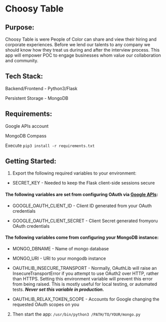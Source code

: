 # Choosy Table

## Purpose:
Choosy Table is were People of Color can share and view their hiring and corporate experiences.  Before we lend our talents to any company we should know how they treat us during and after the interview process.  This app will empower POC to engage businesses whom value our collaboration and community.

## Tech Stack:
Backend/Frontend - Python3/Flask

Persistent Storage - MongoDB 

## Requirements:
Google APIs account

MongoDB Compass

Execute `pip3 install -r requirements.txt`

## Getting Started:
1. Export the following required variables to your environment:

* SECRET_KEY - Needed to keep the Flask client-side sessions secure 

#### The following variables are set from configuring OAuth via [Google APIs](https://support.google.com/googleapi/answer/6158857?hl=en&ref_topic=7013279):
* GOOGLE_OAUTH_CLIENT_ID - Client ID generated from your OAuth credentials

* GOOGLE_OAUTH_CLIENT_SECRET - Client Secret generated fromyoru OAuth credentials

#### The following variables come from configuring your MongoDB instance:
* MONGO_DBNAME - Name of mongo database

* MONGO_URI - URI to your mongodb instance

* OAUTHLIB_INSECURE_TRANSPORT - Normally, OAuthLib will raise an InsecureTransportError if you attempt to use OAuth2 over HTTP, rather than HTTPS. Setting this environment variable will prevent this error from being raised. This is mostly useful for local testing, or automated tests. ***Never set this variable in production.***

* OAUTHLIB_RELAX_TOKEN_SCOPE - Accounts for Google changing the requested OAuth scopes on you

2. Then start the app:
`/usr/bin/python3 /PATH/TO/YOUR/mongo.py`